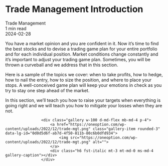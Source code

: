 
<div class="bg-secondary">
<h1 class="py-5 ms-3 ms-md-4 my-0">Trade Management Introduction</h1>
</div>
<div class="d-flex align-items-center flex-wrap text-muted ps-3 ps-md-4 py-3 border-top border-bottom">
<div class="border-end pe-3 me-3">
<span class="badge bg-faded-primary text-primary">
Trade Management </span>
</div>
<div class="fs-sm pe-3 border-end me-3">1 min read</div>
<div class="fs-sm">
2024-02-28 </div>
</div>
<section class="px-3 px-md-4 py-4">
<p>You have a market opinion and you are confident in it. Now it’s time to find the best stocks and to devise a trading game plan for your entire portfolio and for each individual position. Market conditions change constantly and it’s important to adjust your trading game plan. Sometimes, you will be thrown a curveball and we address that in this section.&nbsp;</p>
<p>Here is a sample of the topics we cover: when to take profits, how to hedge, how to nail the entry, how to size the position, and where to place your stops. A well-conceived game plan will keep your emotions in check as you try to stay one step ahead of the market.&nbsp;</p>
<p>In this section, we’ll teach you how to raise your targets when everything is going right and we will teach you how to mitigate your losses when they are not.</p>

                    <div class="gallery w-100 d-md-flex mb-md-4 p-4">
                        <a href="https://oneoption.com/wp-content/uploads/2022/12/trade-mgt.png" class="gallery-item rounded-3" data-lg-id="0d0d5d6f-ab7d-4f50-811b-80c6b0dfd934">
                            <img src="https://oneoption.com/wp-content/uploads/2022/12/trade-mgt.png" alt="">
                        </a>
                        <div class="h6 fst-italic mt-3 mt-md-0 ms-md-4 gallery-caption"></div>
                    </div>
                
</section>
